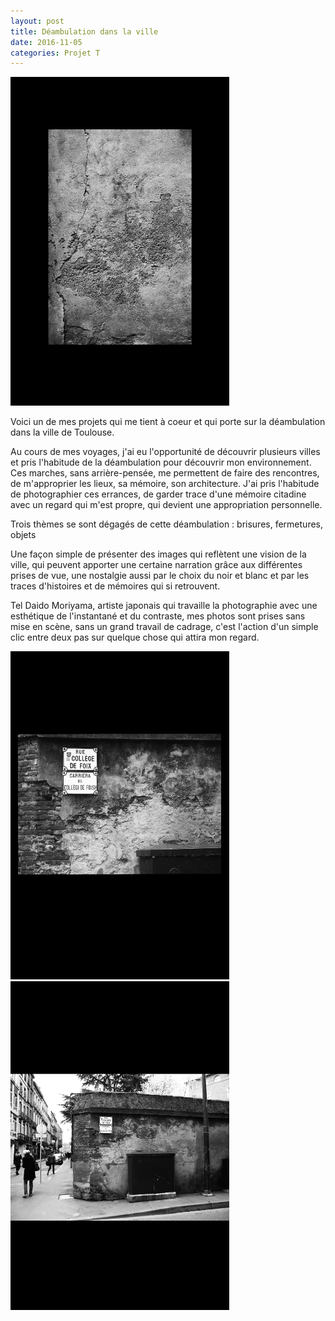 ```yaml
---
layout: post
title: Déambulation dans la ville
date: 2016-11-05
categories: Projet T
---
```


<a href="/images/fulls/p.11.jpg" target="_blank"><img src="/images/fulls/p.11.jpg" width="350"></a>

Voici un de mes projets qui me tient à coeur et qui porte sur la déambulation dans la ville de Toulouse.

Au cours de mes voyages, j'ai eu l'opportunité de découvrir plusieurs villes et pris l'habitude de la déambulation pour découvrir mon environnement. Ces marches, sans arrière-pensée, me permettent de faire des rencontres, de m'approprier les lieux, sa mémoire, son architecture. J'ai pris l'habitude de photographier ces errances, de garder trace d'une mémoire citadine avec un regard qui m'est propre, qui devient une appropriation personnelle. 

Trois thèmes se sont dégagés de cette déambulation : brisures, fermetures, objets

Une façon simple de présenter des images qui reflètent une vision de la ville, qui peuvent apporter une certaine narration grâce aux différentes prises de vue, une nostalgie aussi par le choix du noir et blanc et par les traces d'histoires et de mémoires qui si retrouvent.

Tel Daido Moriyama, artiste japonais qui travaille la photographie avec une esthétique de l'instantané et du contraste, mes photos sont prises sans mise en scène, sans un grand travail de cadrage, c'est l'action d'un simple clic entre deux pas sur quelque chose qui attira mon regard. 

<a href="/images/fulls/p.4.jpg" target="_blank"><img src="/images/fulls/p.4.jpg" width="350"></a> 
<a href="/images/fulls/p.3.jpg" target="_blank"><img src="/images/fulls/p.3.jpg" width="350"></a>
